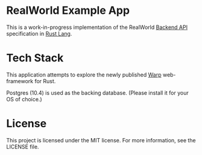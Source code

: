 # RealWorld Example App

This is a work-in-progress implementation of the RealWorld [Backend API](https://github.com/gothinkster/realworld/tree/master/api)
specification in [Rust Lang](https://www.rust-lang.org/en-US/).

# Tech Stack

This application attempts to explore the newly published
[Warp](https://github.com/seanmonstar/warp) web-framework for Rust.

Postgres (10.4) is used as the backing database. (Please install it
for your OS of choice.)

# License

This project is licensed under the MIT license. For more information, see the LICENSE file.
